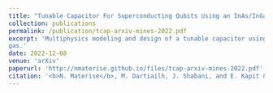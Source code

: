 ```yaml
---
title: "Tunable Capacitor For Superconducting Qubits Using an InAs/InGaAs Heterostructure"
collection: publications
permalink: /publication/tcap-arxiv-mines-2022.pdf
excerpt: 'Multiphysics modeling and design of a tunable capacitor using an InAs/InGaAs two dimensional electron
gas.'
date: 2022-12-08
venue: 'arXiv'
paperurl: 'http://nmaterise.github.io/files/tcap-arxiv-mines-2022.pdf'
citation: '<b>N. Materise</b>, M. Dartiailh, J. Shabani, and E. Kapit &quot;Tunable Capacitor For Superconducting Qubits Using an InAs/InGaAs Heterostructure,&quot; 2022, <a href="https://arxiv.org/abs/2212.04598">https://arxiv.org/abs/2212.04598</a>, Manuscript submitted to <i>Quantum Science and Technology</i>'
---
```

